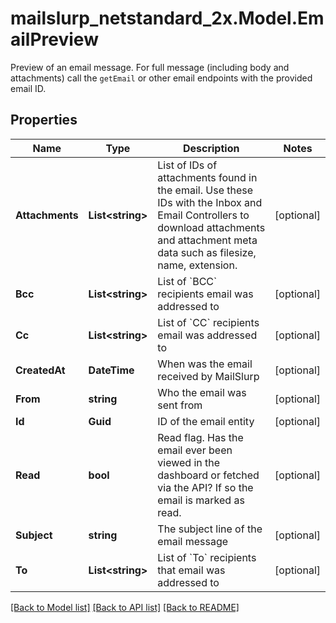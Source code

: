 # mailslurp_netstandard_2x.Model.EmailPreview
Preview of an email message. For full message (including body and attachments) call the `getEmail` or other email endpoints with the provided email ID.

## Properties

Name | Type | Description | Notes
------------ | ------------- | ------------- | -------------
**Attachments** | **List&lt;string&gt;** | List of IDs of attachments found in the email. Use these IDs with the Inbox and Email Controllers to download attachments and attachment meta data such as filesize, name, extension. | [optional] 
**Bcc** | **List&lt;string&gt;** | List of &#x60;BCC&#x60; recipients email was addressed to | [optional] 
**Cc** | **List&lt;string&gt;** | List of &#x60;CC&#x60; recipients email was addressed to | [optional] 
**CreatedAt** | **DateTime** | When was the email received by MailSlurp | [optional] 
**From** | **string** | Who the email was sent from | [optional] 
**Id** | **Guid** | ID of the email entity | [optional] 
**Read** | **bool** | Read flag. Has the email ever been viewed in the dashboard or fetched via the API? If so the email is marked as read. | [optional] 
**Subject** | **string** | The subject line of the email message | [optional] 
**To** | **List&lt;string&gt;** | List of &#x60;To&#x60; recipients that email was addressed to | [optional] 

[[Back to Model list]](../README#documentation-for-models) [[Back to API list]](../README#documentation-for-api-endpoints) [[Back to README]](../README)

